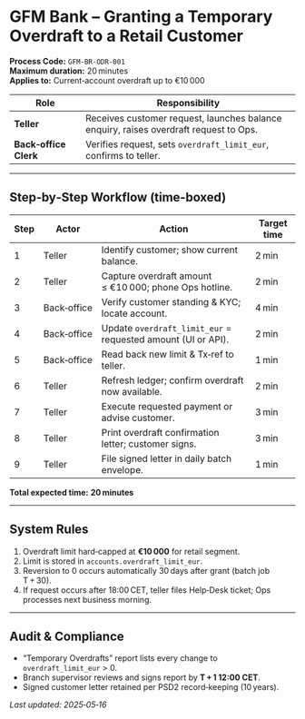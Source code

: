 
# GFM Bank – Granting a Temporary Overdraft to a Retail Customer  
**Process Code:** `GFM‑BR‑ODR‑001`  
**Maximum duration:** 20 minutes  
**Applies to:** Current‑account overdraft up to €10 000

| Role | Responsibility |
|------|----------------|
| **Teller** | Receives customer request, launches balance enquiry, raises overdraft request to Ops. |
| **Back‑office Clerk** | Verifies request, sets `overdraft_limit_eur`, confirms to teller. |

---

## Step‑by‑Step Workflow (time‑boxed)

| Step | Actor | Action | Target time |
|------|-------|--------|-------------|
| 1 | Teller | Identify customer; show current balance. | 2 min |
| 2 | Teller | Capture overdraft amount ≤ €10 000; phone Ops hotline. | 2 min |
| 3 | Back‑office | Verify customer standing & KYC; locate account. | 4 min |
| 4 | Back‑office | Update `overdraft_limit_eur` = requested amount (UI or API). | 2 min |
| 5 | Back‑office | Read back new limit & Tx‑ref to teller. | 1 min |
| 6 | Teller | Refresh ledger; confirm overdraft now available. | 2 min |
| 7 | Teller | Execute requested payment or advise customer. | 3 min |
| 8 | Teller | Print overdraft confirmation letter; customer signs. | 3 min |
| 9 | Teller | File signed letter in daily batch envelope. | 1 min |

**Total expected time:** **20 minutes**

---

## System Rules

1. Overdraft limit hard‑capped at **€10 000** for retail segment.  
2. Limit is stored in `accounts.overdraft_limit_eur`.  
3. Reversion to 0 occurs automatically 30 days after grant (batch job T + 30).  
4. If request occurs after 18:00 CET, teller files Help‑Desk ticket; Ops processes next business morning.

---

## Audit & Compliance

* “Temporary Overdrafts” report lists every change to `overdraft_limit_eur` > 0.  
* Branch supervisor reviews and signs report by **T + 1 12:00 CET**.  
* Signed customer letter retained per PSD2 record‑keeping (10 years).  

_Last updated: 2025‑05‑16_
